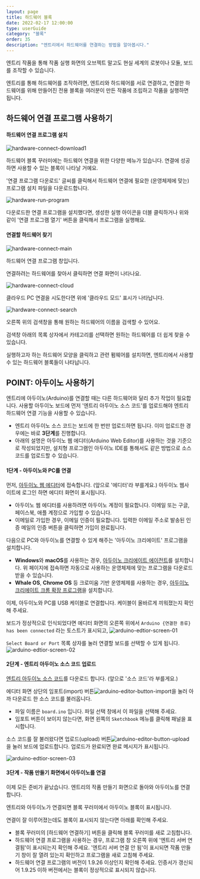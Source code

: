 ```yaml
---
layout: page
title: 하드웨어 블록
date: 2022-02-17 12:00:00
type: userGuide
category: "블록"
order: 35
description: "엔트리에서 하드웨어를 연결하는 방법을 알아봅시다."
---
```


엔트리 작품을 통해 작품 실행 화면의 오브젝트 말고도 현실 세계의 로봇이나 모듈, 보드를 조작할 수 있습니다.

엔트리를 통해 하드웨어를 조작하려면, 엔트리와 하드웨어를 서로 연결하고, 연결한 하드웨어를 위해 만들어진 전용 블록을 여러분이 만든 작품에 조립하고 작품을 실행하면 됩니다.

<!-- 하드웨어 웹 연결 추가 후 사용할 부분
여기서는 엔트리에 하드웨어를 연결하는 두 가지 방법을 알아볼게요.

| 방법 | 연결할 수 있는 하드웨어 | 지원하는 운영체제 |
| --- | --- | --- |
| 하드웨어 연결 프로그램 사용하기 | 엔트리에 연동된 모든 하드웨어 | Windows, macOS |
| 웹 브라우저로 연결하기 | 햄스터, 마이크로비트(V1/V2), 아두이노 우노, 아두이노 나노 | Whale OS, Chrome OS, macOS |

## 방법 1. 하드웨어 연결 프로그램 사용하기

## 방법 2. 웹 브라우저로 바로 연결하기
-->

## 하드웨어 연결 프로그램 사용하기


#### 하드웨어 연결 프로그램 설치

![hardware-connect-download1](images/window/hardware-connect-download1.png)

하드웨어 블록 꾸러미에는 하드웨어 연결을 위한 다양한 메뉴가 있습니다. 연결에 성공하면 사용할 수 있는 블록이 나타날 거예요.

'연결 프로그램 다운로드' 글씨를 클릭해서 하드웨어 연결에 필요한 (운영체제에 맞는) 프로그램 설치 파일을 다운로드합니다.

![hardware-run-program](images/window/hardware-run-program.png)

다운로드한 연결 프로그램을 설치했다면, 생성한 실행 아이콘을 더블 클릭하거나 위와 같이 '연결 프로그램 열기' 버튼을 클릭해서 프로그램을 실행해요.


#### 연결할 하드웨어 찾기

![hardware-connect-main](images/window/hardware-connect-main.png)

하드웨어 연결 프로그램 창입니다.

연결하려는 하드웨어를 찾아서 클릭하면 연결 화면이 나타나요.

![hardware-connect-cloud](images/window/hardware-connect-cloud.png)

클라우드 PC 연결을 시도한다면 위에 '클라우드 모드' 표시가 나타납니다.

![hardware-connect-search](images/window/hardware-connect-search.png)


오른쪽 위의 검색창을 통해 원하는 하드웨어의 이름을 검색할 수 있어요.

검색창 아래의 목록 상자에서 카테고리를 선택하면 원하는 하드웨어를 더 쉽게 찾을 수 있습니다.

실행하고자 하는 하드웨어 모양을 클릭하고 관련 펌웨어를 설치하면, 엔트리에서 사용할 수 있는 하드웨어 블록들이 나타납니다.


## POINT: 아두이노 사용하기

엔트리에 아두이노(Arduino)를 연결할 때는 다른 하드웨어와 달리 추가 작업이 필요합니다.
사용할 아두이노 보드에 먼저 '엔트리 아두이노 소스 코드'를 업로드해야 엔트리 하드웨어 연결 기능을 사용할 수 있습니다.
+ 엔트리 아두이노 소스 코드는 보드에 한 번만 업로드하면 됩니다. 이미 업로드한 경우에는 바로 **3단계**를 진행합니다.
+ 아래의 설명은 아두이노 웹 에디터(Arduino Web Editor)를 사용하는 것을 기준으로 작성되었지만,
설치형 프로그램인 아두이노 IDE를 통해서도 같은 방법으로 소스 코드를 업로드할 수 있습니다.


#### 1단계 - 아두이노와 PC를 연결

먼저, [아두이노 웹 에디터](https://create.arduino.cc/editor)에 접속합니다. (앞으로 '에디터'라 부를게요.)
아두이노 웹사이트에 로그인 하면 에디터 화면이 표시됩니다.
+ 아두이노 웹 에디터를 사용하려면 아두이노 계정이 필요합니다.
이메일 또는 구글, 페이스북, 애플 계정으로 가입할 수 있습니다.
+ 이메일로 가입한 경우, 이메일 인증이 필요합니다. 입력한 이메일 주소로 발송된 인증 메일의 인증 버튼을 클릭하면 가입이 완료됩니다.

다음으로 PC와 아두이노를 연결할 수 있게 해주는 '아두이노 크리에이트' 프로그램을 설치합니다.
+ **Windows**와 **macOS**를 사용하는 경우, [아두이노 크리에이트 에이전트](https://create.arduino.cc/getting-started/plugin/welcome)를 설치합니다.
위 페이지에 접속하면 자동으로 사용하는 운영체제에 맞는 프로그램을 다운로드 받을 수 있습니다.
+ **Whale OS**, **Chrome OS** 등 크로미움 기반 운영체제를 사용하는 경우, [아두이노 크리에이트 크롬 확장 프로그램](https://chrome.google.com/webstore/detail/arduino-create-for-educat/elmgohdonjdampbcgefphnlchgocpaij)을 설치합니다.

이제, 아두이노와 PC를 USB 케이블로 연결합니다. 케이블이 올바르게 끼워졌는지 확인해 주세요.

보드가 정상적으로 인식되었다면 에디터 화면의 오른쪽 위에서 `Arduino {연결한 종류} has been connected` 라는 토스트가 표시되고,
![arduino-edtior-screen-01](images/hw/arduino-edtior-screen-01.png)

`Select Board or Port` 목록 상자를 눌러 연결할 보드를 선택할 수 있게 됩니다.
![arduino-edtior-screen-02](images/hw/arduino-edtior-screen-02.png)



#### 2단계 - 엔트리 아두이노 소스 코드 업로드

[엔트리 아두이노 소스 코드](https://github.com/entrylabs/entry-hw/releases/download/v1.6.10/board.ino)를 다운로드 합니다. (앞으로 '소스 코드'라 부를게요.)

에디터 화면 상단의 임포트(import) 버튼![arduino-editor-button-import](images/hw/arduino-editor-button-import.png)을 눌러 아까 다운로드 한 소스 코드를 불러옵니다.
+ 파일 이름은 `board.ino` 입니다. 파일 선택 창에서 이 파일을 선택해 주세요.
+ 임포트 버튼이 보이지 않는다면, 화면 왼쪽의 `Sketchbook` 메뉴를 클릭해 패널을 표시합니다.

소스 코드를 잘 불러왔다면 업로드(upload) 버튼![arduino-editor-button-upload](images/hw/arduino-editor-button-upload.png)을 눌러 보드에 업로드합니다.
업로드가 완료되면 완료 메시지가 표시됩니다.

![arduino-edtior-screen-03](images/hw/arduino-edtior-screen-03.png)


#### 3단계 - 작품 만들기 화면에서 아두이노를 연결

이제 모든 준비가 끝났습니다. 엔트리의 작품 만들기 화면으로 돌아와 아두이노를 연결합니다.

<!-- 하드웨어 웹 연결 추가 후 사용할 부분
하드웨어 연결 프로그램을 사용(방법 1)하거나 웹 브라우저로 바로 연결(방법 2)할 수 있습니다. 
-->

엔트리와 아두이노가 연결되면 블록 꾸러미에서 아두이노 블록이 표시됩니다.

연결이 잘 이루어졌는데도 블록이 표시되지 않는다면 아래를 확인해 주세요.
+ 블록 꾸러미의 [하드웨어 연결하기] 버튼을 클릭해 블록 꾸러미를 새로 고침합니다.
+ 하드웨어 연결 프로그램을 사용하는 경우, 프로그램 창 오른쪽 위에 '엔트리 서버 연결됨'이 표시되는지 확인해 주세요. 
'엔트리 서버 연결 안 됨'이 표시되면 작품 만들기 창이 잘 열려 있는지 확인하고 프로그램을 새로 고침해 주세요.
+ 하드웨어 연결 프로그램의 버전이 1.9.26 이상인지 확인해 주세요.
인증서가 갱신되어 1.9.25 이하 버전에서는 블록이 정상적으로 표시되지 않습니다.